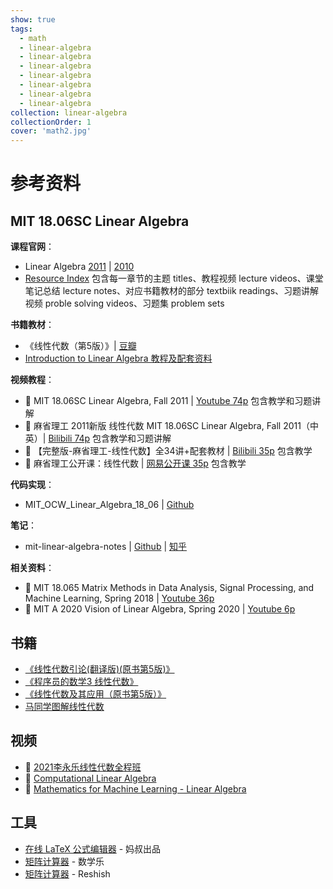 ```yaml
---
show: true
tags:
  - math
  - linear-algebra
  - linear-algebra
  - linear-algebra
  - linear-algebra
  - linear-algebra
  - linear-algebra
  - linear-algebra
collection: linear-algebra
collectionOrder: 1
cover: 'math2.jpg'
---
```


# 参考资料

## MIT 18.06SC Linear Algebra
**课程官网**：
* Linear Algebra [2011](https://ocw.mit.edu/courses/mathematics/18-06sc-linear-algebra-fall-2011/) | [2010](https://ocw.mit.edu/courses/mathematics/18-06-linear-algebra-spring-2010/)
* [Resource Index](https://ocw.mit.edu/courses/mathematics/18-06sc-linear-algebra-fall-2011/resource-index/) 包含每一章节的主题 titles、教程视频 lecture videos、课堂笔记总结 lecture notes、对应书籍教材的部分 textbiik readings、习题讲解视频 proble solving videos、习题集 problem sets

**书籍教材**：
* 《线性代数（第5版）》| [豆瓣](https://book.douban.com/subject/34820335/)
* [Introduction to Linear Algebra 教程及配套资料](https://www.jianguoyun.com/p/DatRaHkQjNDGBxixg-ED)

**视频教程**：
* :cinema: MIT 18.06SC Linear Algebra, Fall 2011 | [Youtube 74p](https://www.youtube.com/playlist?list=PL221E2BBF13BECF6C) 包含教学和习题讲解
* :cinema: 麻省理工 2011新版 线性代数 MIT 18.06SC Linear Algebra, Fall 2011（中英）| [Bilibili 74p](https://www.bilibili.com/video/BV1Y7411P79C/) 包含教学和习题讲解
* :cinema: 【完整版-麻省理工-线性代数】全34讲+配套教材 | [Bilibili 35p](https://www.bilibili.com/video/BV1ix411f7Yp/) 包含教学
* :cinema: 麻省理工公开课：线性代数 | [网易公开课 35p](http://open.163.com/special/opencourse/daishu.html) 包含教学

**代码实现**：
* MIT_OCW_Linear_Algebra_18_06 | [Github](https://github.com/juanklopper/MIT_OCW_Linear_Algebra_18_06)

**笔记**：
* mit-linear-algebra-notes | [Github](https://github.com/ayamefing/mit-linear-algebra-notes) | [知乎](https://zhuanlan.zhihu.com/p/28277072)

**相关资料**：
* :cinema: MIT 18.065 Matrix Methods in Data Analysis, Signal Processing, and Machine Learning, Spring 2018 | [Youtube 36p](https://www.youtube.com/playlist?list=PLUl4u3cNGP63oMNUHXqIUcrkS2PivhN3k)
* :cinema: MIT A 2020 Vision of Linear Algebra, Spring 2020 | [Youtube 6p](https://www.youtube.com/playlist?list=PLUl4u3cNGP61iQEFiWLE21EJCxwmWvvek)

## 书籍
* [《线性代数引论(翻译版)(原书第5版)》](https://book.douban.com/subject/26840961/)
* [《程序员的数学3 线性代数》](https://book.douban.com/subject/26740548/)
* [《线性代数及其应用（原书第5版）》](https://book.douban.com/subject/30310517/)
* [马同学图解线性代数](https://www.matongxue.com/courses/1)

## 视频
* :cinema: [2021李永乐线性代数全程班](https://www.bilibili.com/video/BV1954y1R7Xh)
* :cinema: [Computational Linear Algebra](https://www.youtube.com/playlist?list=PLtmWHNX-gukIc92m1K0P6bIOnZb-mg0hY)
* :cinema: [Mathematics for Machine Learning - Linear Algebra](https://www.youtube.com/playlist?list=PLiiljHvN6z1_o1ztXTKWPrShrMrBLo5P3)

## 工具
* [在线 LaTeX 公式编辑器](https://www.latexlive.com/) - 妈叔出品
* [矩阵计算器](https://www.shuxuele.com/algebra/matrix-calculator.html) - 数学乐
* [矩阵计算器](https://matrix.reshish.com/zh/) - Reshish